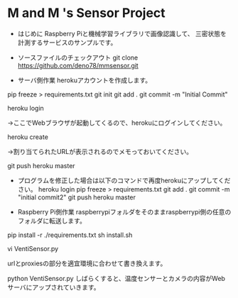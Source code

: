 # M and M 's Sensor Project

* はじめに
 Raspberry Piと機械学習ライブラリで画像認識して、
 三密状態を計測するサービスのサンプルです。

* ソースファイルのチェックアウト
 git clone https://github.com/deno78/mmsensor.git

* サーバ側作業
 herokuアカウントを作成します。

 pip freeze > requirements.txt
 git init
 git add .
 git commit -m "Initial Commit"

 heroku login

 →ここでWebブラウザが起動してくるので、herokuにログインしてください。

 heroku create 

 →割り当てられたURLが表示されるのでメモっておいてください。

 git push heroku master

* プログラムを修正した場合は以下のコマンドで再度herokuにアップしてください。
 heroku login
 pip freeze > requirements.txt
 git add .
 git commit -m "initial commit2"
 git push heroku master


* Raspberry Pi側作業
 raspberrypiフォルダをそのままraspberrypi側の任意のフォルダに転送します。

 pip install -r ./requirements.txt
 sh install.sh

 vi VentiSensor.py

 urlとproxiesの部分を適宜環境に合わせて書き換えます。

 python VentiSensor.py
 しばらくすると、温度センサーとカメラの内容がWebサーバにアップされていきます。
